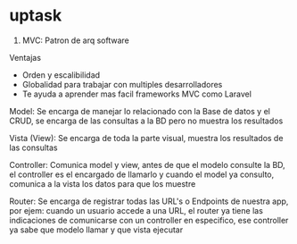 # uptask


1. MVC: Patron de arq software

Ventajas
- Orden y escalibilidad
- Globalidad para trabajar con multiples desarrolladores
- Te ayuda a aprender mas facil frameworks MVC como Laravel

Model:
Se encarga de manejar lo relacionado con la Base de datos y el CRUD, se encarga de las consultas a la BD pero no  muestra los resultados

Vista (View):
Se encarga de toda la parte visual, muestra los resultados de las consultas

Controller:
Comunica model y view, antes de que el modelo consulte la BD, el controller es el encargado de llamarlo y cuando el model ya consulto, comunica a la vista los datos para que los muestre

Router:
Se encarga de registrar todas las URL's o Endpoints de nuestra app, por ejem: cuando un usuario accede a una URL, el router ya tiene las indicaciones de comunicarse con un controller en especifico, ese controller ya sabe que modelo llamar y que vista ejecutar
